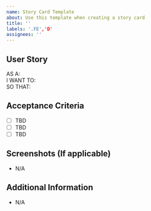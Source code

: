```yaml
---
name: Story Card Template
about: Use this template when creating a story card
title: ''
labels: '.FE','D'
assignees: ''
---
```


## User Story

AS A:  
I WANT TO:  
SO THAT:

## Acceptance Criteria

- [ ] TBD
- [ ] TBD
- [ ] TBD

## Screenshots (If applicable)

- N/A

## Additional Information

- N/A
